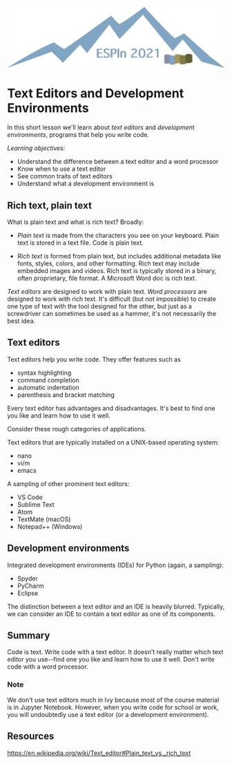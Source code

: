 ![Ivy logo](https://raw.githubusercontent.com/csdms/ivy/main/media/logo.png)

# Text Editors and Development Environments

In this short lesson
we'll learn about *text editors* and *development environments*,
programs that help you write code.

*Learning objectives:*

* Understand the difference between a text editor and a word processor
* Know when to use a text editor
* See common traits of text editors
* Understand what a development environment is

## Rich text, plain text

What is plain text and what is rich text?
Broadly:

* *Plain text* is made from the characters you see on your keyboard.
Plain text is stored in a text file.
Code is plain text.

* *Rich text* is formed from plain text,
but includes additional metadata
like fonts, styles, colors, and other formatting.
Rich text may include embedded images and videos.
Rich text is typically stored in a binary, often proprietary, file format.
A Microsoft Word doc is rich text.

*Text editors* are designed to work with plain text.
*Word processors* are designed to work with rich text.
It's difficult (but not impossible)
to create one type of text with the tool designed for the other,
but just as a screwdriver can sometimes be used as a hammer,
it's not necessarily the best idea.

## Text editors

Text editors help you write code.
They offer features such as
* syntax highlighting
* command completion
* automatic indentation
* parenthesis and bracket matching

Every text editor has advantages and disadvantages.
It's best to find one you like and learn how to use it well.


Consider these rough categories of applications.

Text editors that are typically installed on a UNIX-based operating system:

* nano
* vi/m
* emacs

A sampling of other prominent text editors:

* VS Code
* Sublime Text
* Atom
* TextMate (macOS)
* Notepad++ (Windows)

## Development environments

Integrated development environments (IDEs) for Python (again, a sampling):
* Spyder
* PyCharm
* Eclipse

The distinction between a text editor and an IDE is heavily blurred.
Typically, we can consider an IDE to contain a text editor
as one of its components.

## Summary

Code is text.
Write code with a text editor.
It doesn't really matter which text editor you use--find one you like
and learn how to use it well.
Don't write code with a word processor.

### Note

We don't use text editors much in Ivy
because most of the course material is in Jupyter Notebook.
However,
when you write code for school or work,
you will undoubtedly use a text editor (or a development environment).

## Resources

https://en.wikipedia.org/wiki/Text_editor#Plain_text_vs._rich_text
